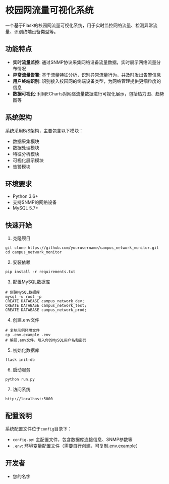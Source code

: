 # 校园网流量可视化系统

一个基于Flask的校园网流量可视化系统，用于实时监控网络流量、检测异常流量、识别终端设备类型等。

## 功能特点

- **实时流量监控**: 通过SNMP协议采集网络设备流量数据，实时展示网络流量分布情况
- **异常流量告警**: 基于流量特征分析，识别异常流量行为，并及时发出告警信息
- **用户终端识别**: 识别接入校园网的终端设备类型，为网络管理提供更细粒度的信息
- **数据可视化**: 利用ECharts对网络流量数据进行可视化展示，包括热力图、趋势图等

## 系统架构

系统采用B/S架构，主要包含以下模块：
- 数据采集模块
- 数据处理模块
- 特征分析模块
- 可视化展示模块
- 告警模块

## 环境要求

- Python 3.6+
- 支持SNMP的网络设备
- MySQL 5.7+

## 快速开始

1. 克隆项目
```
git clone https://github.com/yourusername/campus_network_monitor.git
cd campus_network_monitor
```

2. 安装依赖
```
pip install -r requirements.txt
```

3. 配置MySQL数据库
```
# 创建MySQL数据库
mysql -u root -p
CREATE DATABASE campus_network_dev;
CREATE DATABASE campus_network_test;
CREATE DATABASE campus_network_prod;
```

4. 创建.env文件
```
# 复制示例环境文件
cp .env.example .env
# 编辑.env文件，填入你的MySQL用户名和密码
```

5. 初始化数据库
```
flask init-db
```

6. 启动服务
```
python run.py
```

7. 访问系统
```
http://localhost:5000
```

## 配置说明

系统配置文件位于`config`目录下：
- `config.py`: 主配置文件，包含数据库连接信息、SNMP参数等
- `.env`: 环境变量配置文件（需要自行创建，可复制.env.example）

## 开发者

- 您的名字 